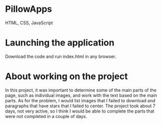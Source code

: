 # PillowApps
HTML, CSS, JavaScript

# Launching the application
Download the code and run index.html in any browser.

# About working on the project
In this project, it was important to determine some of the main parts of the page, such as individual images, and work with the text based on the main parts. As for the problem, I would list images that I failed to download and paragraphs that have stars that I failed to center. The project took about 7 days, not very active, so I think I would be able to complete the parts that were not completed in a couple of days.
